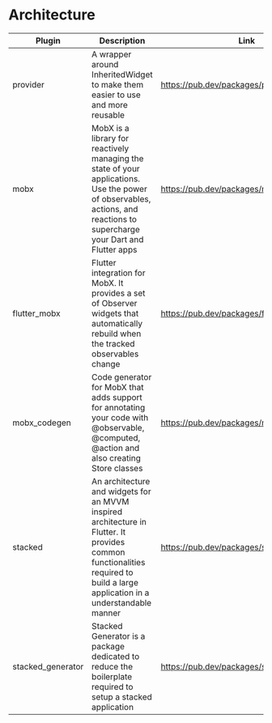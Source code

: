 # Architecture

| Plugin | Description | Link |
| --- | --- | --- |
| provider | A wrapper around InheritedWidget to make them easier to use and more reusable | https://pub.dev/packages/provider |
| mobx | MobX is a library for reactively managing the state of your applications. Use the power of observables, actions, and reactions to supercharge your Dart and Flutter apps | https://pub.dev/packages/mobx |
| flutter_mobx | Flutter integration for MobX. It provides a set of Observer widgets that automatically rebuild when the tracked observables change | https://pub.dev/packages/flutter_mobx |
| mobx_codegen | Code generator for MobX that adds support for annotating your code with @observable, @computed, @action and also creating Store classes | https://pub.dev/packages/mobx_codegen |
| stacked | An architecture and widgets for an MVVM inspired architecture in Flutter. It provides common functionalities required to build a large application in a understandable manner | https://pub.dev/packages/stacked |
| stacked_generator | Stacked Generator is a package dedicated to reduce the boilerplate required to setup a stacked application | https://pub.dev/packages/stacked_generator |
